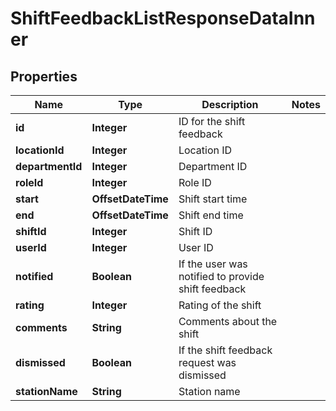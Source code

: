 

# ShiftFeedbackListResponseDataInner


## Properties

| Name | Type | Description | Notes |
|------------ | ------------- | ------------- | -------------|
|**id** | **Integer** | ID for the shift feedback |  |
|**locationId** | **Integer** | Location ID |  |
|**departmentId** | **Integer** | Department ID |  |
|**roleId** | **Integer** | Role ID |  |
|**start** | **OffsetDateTime** | Shift start time |  |
|**end** | **OffsetDateTime** | Shift end time |  |
|**shiftId** | **Integer** | Shift ID |  |
|**userId** | **Integer** | User ID |  |
|**notified** | **Boolean** | If the user was notified to provide shift feedback |  |
|**rating** | **Integer** | Rating of the shift |  |
|**comments** | **String** | Comments about the shift |  |
|**dismissed** | **Boolean** | If the shift feedback request was dismissed |  |
|**stationName** | **String** | Station name |  |



